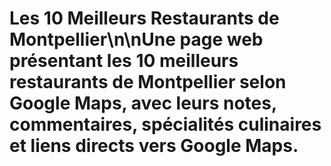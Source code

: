 # Les 10 Meilleurs Restaurants de Montpellier\n\nUne page web présentant les 10 meilleurs restaurants de Montpellier selon Google Maps, avec leurs notes, commentaires, spécialités culinaires et liens directs vers Google Maps.
